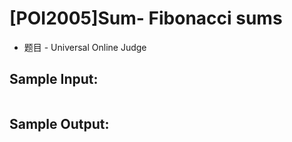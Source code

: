 # [POI2005]Sum- Fibonacci sums
 - 题目 - Universal Online Judge


## Sample Input: 
```

```

## Sample Output: 
```

```

